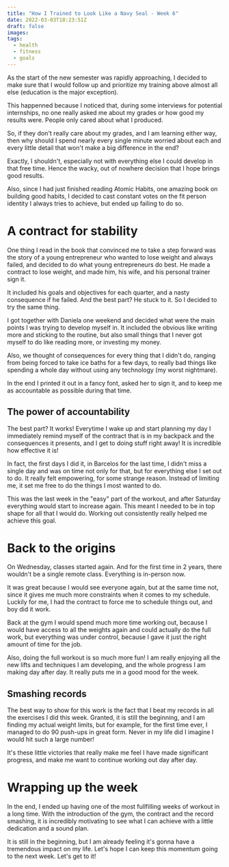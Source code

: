 ```yaml
---
title: "How I Trained to Look Like a Navy Seal - Week 6"
date: 2022-03-03T18:23:51Z
draft: false
images:
tags:
  - health
  - fitness
  - goals
---
```


As the start of the new semester was rapidly approaching, I decided to make sure that I would follow up and prioritize my training above almost all else (education is the major exception).

This happenned because I noticed that, during some interviews for potential internships, no one really asked me about my grades or how good my results were. People only cared about what I produced.

So, if they don't really care about my grades, and I am learning either way, then why should I spend nearly every single minute worried about each and every little detail that won't make a big difference in the end?

Exactly, I shouldn't, especially not with everything else I could develop in that free time. Hence the wacky, out of nowhere decision that I hope brings good results.

Also, since I had just finished reading Atomic Habits, one amazing book on building good habits, I decided to cast constant votes on the fit person identity I always tries to achieve, but ended up failing to do so.

# A contract for stability

One thing I read in the book that convinced me to take a step forward was the story of a young entrepreneur who wanted to lose weight and always failed, and decided to do what young entrepreneurs do best. He made a contract to lose weight, and made him, his wife, and his personal trainer sign it.

It included his goals and objectives for each quarter, and a nasty consequence if he failed. And the best part? He stuck to it. So I decided to try the same thing.

I got together with Daniela one weekend and decided what were the main points I was trying to develop myself in. It included the obvious like writing more and sticking to the routine, but also small things that I never got myself to do like reading more, or investing my money.

Also, we thought of consequences for every thing that I didn't do, ranging from being forced to take ice baths for a few days, to really bad things like spending a whole day without using any technology (my worst nightmare).

In the end I printed it out in a fancy font, asked her to sign it, and to keep me as accountable as possible during that time.

## The power of accountability

The best part? It works! Everytime I wake up and start planning my day I immediately remind myself of the contract that is in my backpack and the consequences it presents, and I get to doing stuff right away! It is incredible how effective it is!

In fact, the first days I did it, in Barcelos for the last time, I didn't miss a single day and was on time not only for that, but for everything else I set out to do. It really felt empowering, for some strange reason. Instead of limiting me, it set me free to do the things I most wanted to do.

This was the last week in the "easy" part of the workout, and after Saturday everything would start to increase again. This meant I needed to be in top shape for all that I would do. Working out consistently really helped me achieve this goal.

# Back to the origins

On Wednesday, classes started again. And for the first time in 2 years, there wouldn't be a single remote class. Everything is in-person now.

It was great because I would see everyone again, but at the same time not, since it gives me much more constraints when it comes to my schedule. Luckily for me, I had the contract to force me to schedule things out, and boy did it work.

Back at the gym I would spend much more time working out, because I would have access to all the weights again and could actually do the full work, but everything was under control, because I gave it just the right amount of time for the job.

Also, doing the full workout is so much more fun! I am really enjoying all the new lifts and techniques I am developing, and the whole progress I am making day after day. It really puts me in a good mood for the week.

## Smashing records

The best way to show for this work is the fact that I beat my records in all the exercises I did this week. Granted, it is still the beginning, and I am finding my actual weight limits, but for example, for the first time ever, I managed to do 90 push-ups in great form. Never in my life did I imagine I would hit such a large number!

It's these little victories that really make me feel I have made significant progress, and make me want to continue working out day after day.

# Wrapping up the week

In the end, I ended up having one of the most fullfilling weeks of workout in a long time. With the introduction of the gym, the contract and the record smashing, it is incredibly motivating to see what I can achieve with a little dedication and a sound plan.

It is still in the beginning, but I am already feeling it's gonna have a tremendous impact on my life. Let's hope I can keep this momentum going to the next week. Let's get to it!
